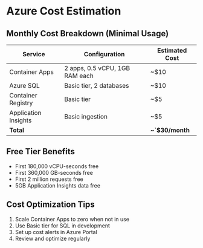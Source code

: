 # Azure Cost Estimation

## Monthly Cost Breakdown (Minimal Usage)

| Service | Configuration | Estimated Cost |
|---------|--------------|----------------|
| Container Apps | 2 apps, 0.5 vCPU, 1GB RAM each | ~$10 |
| Azure SQL | Basic tier, 2 databases | ~$10 |
| Container Registry | Basic tier | ~$5 |
| Application Insights | Basic ingestion | ~$5 |
| **Total** | | **~`$30/month** |

## Free Tier Benefits
- First 180,000 vCPU-seconds free
- First 360,000 GB-seconds free  
- First 2 million requests free
- 5GB Application Insights data free

## Cost Optimization Tips
1. Scale Container Apps to zero when not in use
2. Use Basic tier for SQL in development
3. Set up cost alerts in Azure Portal
4. Review and optimize regularly
